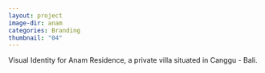 ```yaml
---
layout: project
image-dir: anam
categories: Branding
thumbnail: "04"
---
```

Visual Identity for Anam Residence, a private villa situated in Canggu - Bali.